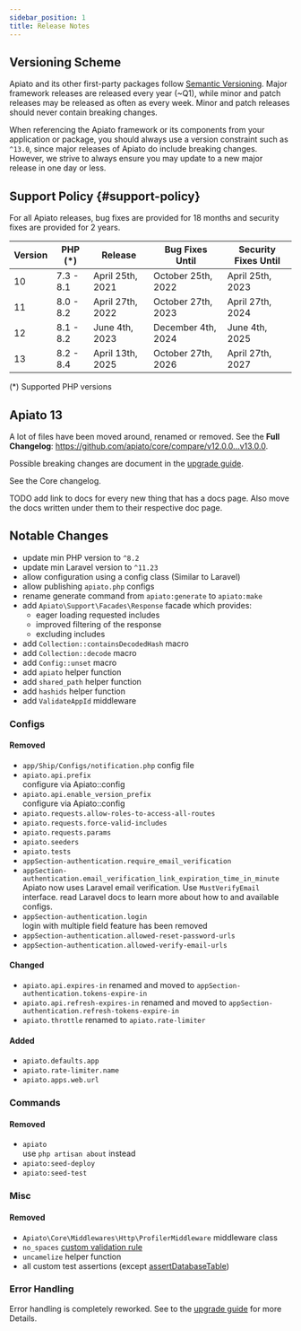 ```yaml
---
sidebar_position: 1
title: Release Notes
---
```


## Versioning Scheme

Apiato and its other first-party packages follow [Semantic Versioning](https://semver.org/).
Major framework releases are released every year (~Q1),
while minor and patch releases may be released as often as every week.
Minor and patch releases should never contain breaking changes.

When referencing the Apiato framework or its components from your application or package,
you should always use a version constraint such as `^13.0`,
since major releases of Apiato do include breaking changes.
However, we strive to always ensure you may update to a new major release in one day or less.

## Support Policy {#support-policy}

For all Apiato releases, bug fixes are provided for 18 months and security fixes are provided for 2 years.

| Version | PHP (*)   | Release          | Bug Fixes Until    | Security Fixes Until |
|---------|-----------|------------------|--------------------|----------------------|
| 10      | 7.3 - 8.1 | April 25th, 2021 | October 25th, 2022 | April 25th, 2023     |
| 11      | 8.0 - 8.2 | April 27th, 2022 | October 27th, 2023 | April 27th, 2024     |
| 12      | 8.1 - 8.2 | June 4th, 2023   | December 4th, 2024 | June 4th, 2025       |
| 13      | 8.2 - 8.4 | April 13th, 2025 | October 27th, 2026 | April 27th, 2027     |

(*) Supported PHP versions

## Apiato 13

A lot of files have been moved around, renamed or removed.
See the **Full Changelog**: https://github.com/apiato/core/compare/v12.0.0...v13.0.0.

Possible breaking changes are document in the [upgrade guide](https://apiato.io/docs/prologue/upgrade-guide).

See the Core changelog.

TODO add link to docs for every new thing that has a docs page.
Also move the docs written under them to their respective doc page.

## Notable Changes
* update min PHP version to `^8.2`
* update min Laravel version to `^11.23`
* allow configuration using a config class (Similar to Laravel)
* allow publishing `apiato.php` configs
* rename generate command from `apiato:generate` to `apiato:make`
* add `Apiato\Support\Facades\Response` facade which provides:
  * eager loading requested includes
  * improved filtering of the response
  * excluding includes
* add `Collection::containsDecodedHash` macro
* add `Collection::decode` macro
* add `Config::unset` macro
* add `apiato` helper function
* add `shared_path` helper function
* add `hashids` helper function
* add `ValidateAppId` middleware

### Configs

#### Removed
* `app/Ship/Configs/notification.php` config file
* `apiato.api.prefix`  
  configure via Apiato::config
* `apiato.api.enable_version_prefix`  
  configure via Apiato::config
* `apiato.requests.allow-roles-to-access-all-routes`
* `apiato.requests.force-valid-includes`
* `apiato.requests.params`
* `apiato.seeders`
* `apiato.tests`
* `appSection-authentication.require_email_verification`
* `appSection-authentication.email_verification_link_expiration_time_in_minute`  
  Apiato now uses Laravel email verification. Use `MustVerifyEmail` interface. read Laravel docs to learn more about how to and available configs.
* `appSection-authentication.login`  
  login with multiple field feature has been removed
* `appSection-authentication.allowed-reset-password-urls`
* `appSection-authentication.allowed-verify-email-urls`

#### Changed
* `apiato.api.expires-in` renamed and moved to `appSection-authentication.tokens-expire-in`
* `apiato.api.refresh-expires-in` renamed and moved to `appSection-authentication.refresh-tokens-expire-in`
* `apiato.throttle` renamed to `apiato.rate-limiter`

#### Added
* `apiato.defaults.app`
* `apiato.rate-limiter.name`
* `apiato.apps.web.url`

### Commands

#### Removed
* `apiato`  
  use `php artisan about` instead
* `apiato:seed-deploy`
* `apiato:seed-test`

### Misc

#### Removed
* `Apiato\Core\Middlewares\Http\ProfilerMiddleware` middleware class
* `no_spaces` [custom validation rule](https://github.com/apiato/core/blob/8.x/src/Traits/ValidationTrait.php)
* `uncamelize` helper function
* all custom test assertions (except [assertDatabaseTable](https://github.com/apiato/core/blob/065c8e7600048c2d0c3168993d99535511eb418c/src/Traits/TestTraits/PhpUnit/TestAssertionHelperTrait.php#L77))

### Error Handling
Error handling is completely reworked. See to the [upgrade guide](https://apiato.io/docs/prologue/upgrade-guide) for more Details.
